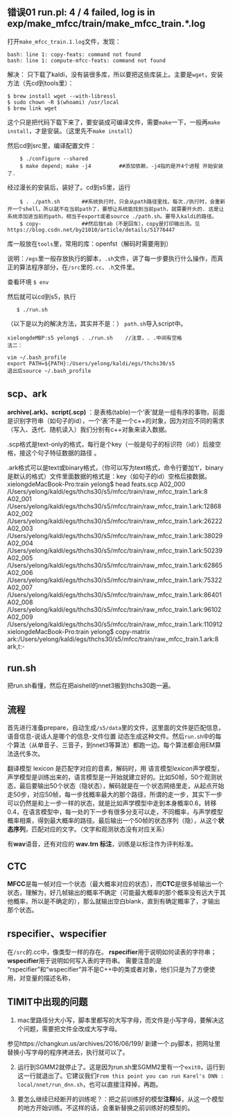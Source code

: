 ## 错误01 run.pl: 4 / 4 failed, log is in exp/make_mfcc/train/make_mfcc_train.*.log
打开`make_mfcc_train.1.log`文件，发现：

    bash: line 1: copy-feats: command not found
    bash: line 1: compute-mfcc-feats: command not found
解决：
    只下载了kaldi，没有装很多库，所以要把这些库装上。主要是`wget`，安装方法（先cd到tools里）：
    
    $ brew install wget --with-libressl
    $ sudo chown -R $(whoami) /usr/local
    $ brew link wget
这个只是把代码下载下来了，要安装成可编译文件，需要`make`一下，一般再`make install`，才是安装。（这里先不`make install`）

然后cd到src里，编译配置文件：
        
        $ ./configure --shared  
        $ make depend; make -j4         ##添加依赖，-j4指的是开4个进程 开始安装了.
经过漫长的安装后，装好了。cd到s5里，运行
        
        $ . ./path.sh       ##系统执行时，只会从path路径里找，每次./执行时，会重新开一个shell，所以就不在当前path了，要想让系统能找到当前path，就需要开头的. 这是让系统添加进当前的path，相当于export或者source ./path.sh。要导入kaldi的路径。
        $ copy-             ##然后按tab（不是回车），copy是打印输出流。见https://blog.csdn.net/by21010/article/details/51776447

库一般放在`tools`里，常用的库：openfst（解码时需要用到）

说明：`/egs`里一般存放执行的脚本，`.sh`文件，讲了每一步要执行什么操作，而真正的算法程序部分，在`/src`里的`.cc`、`.h`文件里。

查看环境 `$ env`

然后就可以cd到s5，执行
       
       $ ./run.sh

（以下是以为的解决方法，其实并不是：）
    `path.sh`导入script中。

    xielongdeMBP:s5 yelong$ . ./run.sh    //注意，. .中间有空格
    法二：
    
    vim ~/.bash_profile
    export PATH=${PATH}:/Users/yelong/kaldi/egs/thchs30/s5
    退出后source ~/.bash_profile 

## scp、ark
**archive(.ark)、script(.scp)** ：是表格(table)一个‘表’就是一组有序的事物，前面是识别字符串（如句子的id），一个‘表’不是一个c++的对象，因为对应不同的需求（写入、迭代、随机读入）我们分别有c++对象来读入数据。

.scp格式是text-only的格式，每行是个key（一般是句子的标识符（id））后接空格，接这个句子特征数据的路径 。

.ark格式可以是text或binary格式，（你可以写为text格式，命令行要加‘t’，binary是默认的格式）文件里面数据的格式是：key（如句子的id）空格后接数据。
    xielongdeMacBook-Pro:train yelong$ head feats.scp 
    A02_000 /Users/yelong/kaldi/egs/thchs30/s5/mfcc/train/raw_mfcc_train.1.ark:8
    A02_001 /Users/yelong/kaldi/egs/thchs30/s5/mfcc/train/raw_mfcc_train.1.ark:12868
    A02_002 /Users/yelong/kaldi/egs/thchs30/s5/mfcc/train/raw_mfcc_train.1.ark:26222
    A02_003 /Users/yelong/kaldi/egs/thchs30/s5/mfcc/train/raw_mfcc_train.1.ark:38029
    A02_004 /Users/yelong/kaldi/egs/thchs30/s5/mfcc/train/raw_mfcc_train.1.ark:50239
    A02_005 /Users/yelong/kaldi/egs/thchs30/s5/mfcc/train/raw_mfcc_train.1.ark:62865
    A02_006 /Users/yelong/kaldi/egs/thchs30/s5/mfcc/train/raw_mfcc_train.1.ark:75322
    A02_007 /Users/yelong/kaldi/egs/thchs30/s5/mfcc/train/raw_mfcc_train.1.ark:86401
    A02_008 /Users/yelong/kaldi/egs/thchs30/s5/mfcc/train/raw_mfcc_train.1.ark:96102
    A02_009 /Users/yelong/kaldi/egs/thchs30/s5/mfcc/train/raw_mfcc_train.1.ark:110912
    xielongdeMacBook-Pro:train yelong$ copy-matrix ark:/Users/yelong/kaldi/egs/thchs30/s5/mfcc/train/raw_mfcc_train.1.ark:8 ark,t:-
    
    
 ## run.sh
 把run.sh看懂，然后在把aishell的nnet3搬到thchs30跑一遍。
 
 ## 流程
 首先进行准备prepare，自动生成`/s5/data`里的文件，这里面的文件是匹配信息，语音信息-说话人是哪个的信息-文件位置 动态生成这种文件。然后`run.sh`中的每个算法（从单音子、三音子，到nnet3等算法）都跑一边。每个算法都会用EM算法迭代多次。
 
 翻译模型 lexicon 是匹配字对应的音素，解码时，用 语言模型*lexicon*声学模型，声学模型是训练出来的，语言模型是一开始就建立好的。比如50帧，50个观测状态，最后要输出50个状态（隐状态），解码就是在一个状态网络里走，从起点开始走50步，对应50帧，每一步找概率最大的那个路径，所谓的走一步，其实下一步可以仍然是和上一步一样的状态，就是比如声学模型中走到本身概率0.6，转移0.4，在语言模型中，每一处的下一步有很多分支可以走，不同概率，与声学模型概率相乘，得到最大概率的路径。最后输出一个50帧的状态序列（隐），从这个**状态序列**，匹配对应的文字。（文字和观测状态没有对应关系）
 
 有**wav**语音，还有对应的 **wav.trn 标注**，训练是以标注作为评判标准。

## CTC
**MFCC**是每一帧对应一个状态（最大概率对应的状态），而**CTC**是很多帧输出一个状态，理解为，好几帧输出的概率不确定（可能最大概率的那个概率没有远大于其他概率，所以是不确定的），那么就输出空白blank，直到有确定概率了，才输出那个状态。

## rspecifier、wspecifier
在`/src`的.cc中，像类型一样的存在。
**rspecifier**用于说明如何读表的字符串；
**wspecifier**用于说明如何写入表的字符串。
需要注意的是 “rspecifier”和“wspecifier”并不是C++中的类或者对象，他们只是为了方便使用，对变量的描述名称，

## TIMIT中出现的问题
1. mac里路径分大小写，脚本里都写的大写字母，而文件是小写字母，要解决这个问题，需要把文件全改成大写字母。

参见https://changkun.us/archives/2016/06/199/ 新建一个.py脚本，把网址里替换小写字母的程序拷进去，执行就可以了。

2. 运行到SGMM2就停止了。这是因为run.sh里SGMM2里有一个`exit0`，运行到这一行就退出了。它建议我们`From this point you can run Karel's DNN : local/nnet/run_dnn.sh`，也可以直接注释掉，再跑。

3. 要怎么继续已经断开的训练呢？：把之前训练好的模型**注释**掉，从这一个模型的地方开始训练。不这样的话，会重新替换之前训练好的模型的。
